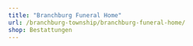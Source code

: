 ```yaml
---
title: "Branchburg Funeral Home"
url: /branchburg-township/branchburg-funeral-home/
shop: Bestattungen
---
```

